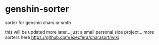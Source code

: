 # genshin-sorter
sorter for genshin chars or smth

this will be updated more later... just a small personal side project... more sorters here https://github.com/execfera/charasort/wiki
